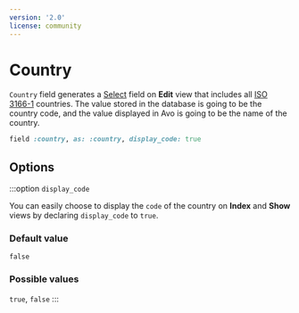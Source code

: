 ```yaml
---
version: '2.0'
license: community
---
```


# Country

`Country` field generates a [Select](#select) field on **Edit** view that includes all [ISO 3166-1](https://en.wikipedia.org/wiki/List_of_ISO_3166_country_codes) countries. The value stored in the database is going to be the country code, and the value displayed in Avo is going to be the name of the country.


```ruby
field :country, as: :country, display_code: true
```

## Options

:::option `display_code`

You can easily choose to display the `code` of the country on **Index** and **Show** views by declaring `display_code` to `true`.

### Default value

`false`

### Possible values

`true`, `false`
:::